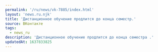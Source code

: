 ```yaml
---
permalink: '/ru/news/vk-7885/index.html'
layout: 'news.ru.njk'
title: 'Дистанционное обучение продлится до конца семестр.'
source: ВКонтакте
tags:
  - news_ru
description: 'Дистанционное обучение продлится до конца семестра .'
updatedAt: 1637833825
---
```

